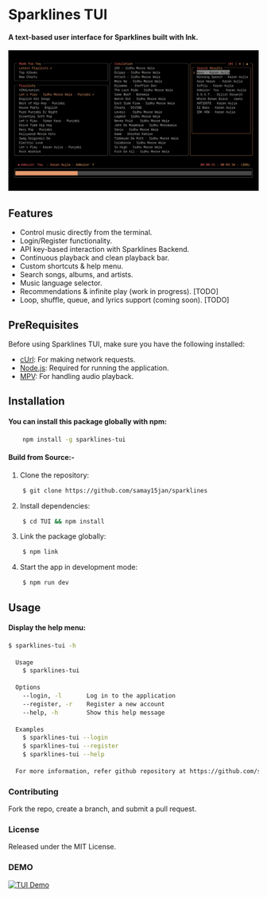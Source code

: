 # Sparklines TUI

#### A text-based user interface for Sparklines built with Ink.

<img src='demo.png'>


## Features

- Control music directly from the terminal.
- Login/Register functionality.
- API key-based interaction with Sparklines Backend.
- Continuous playback and clean playback bar.
- Custom shortcuts & help menu.
- Search songs, albums, and artists.
- Music language selector.
- Recommendations & infinite play (work in progress). [TODO]
- Loop, shuffle, queue, and lyrics support (coming soon). [TODO]

## PreRequisites

Before using Sparklines TUI, make sure you have the following installed:

- [cUrl](https://curl.se/): For making network requests.
- [Node.js](https://nodejs.org/en): Required for running the application.
- [MPV](https://mpv.io/): For handling audio playback.

## Installation

#### You can install this package globally with npm:

```bash
	npm install -g sparklines-tui
```

#### Build from Source:-
1. Clone the repository:

```bash
	$ git clone https://github.com/samay15jan/sparklines
```

2. Install dependencies:

```bash
	$ cd TUI && npm install
```

3. Link the package globally:

```bash
	$ npm link
```

4. Start the app in development mode:

```bash
	$ npm run dev
```

## Usage

#### Display the help menu:

```bash
$ sparklines-tui -h

  Usage
    $ sparklines-tui

  Options
    --login, -l       Log in to the application
    --register, -r    Register a new account
    --help, -h        Show this help message

  Examples
    $ sparklines-tui --login
    $ sparklines-tui --register
    $ sparklines-tui --help

  For more information, refer github repository at https://github.com/samay15jan/sparklines

```

### Contributing

Fork the repo, create a branch, and submit a pull request.

### License

Released under the MIT License.


### DEMO

[![TUI Demo](https://asciinema.org/a/696484.svg)](https://asciinema.org/a/696484)
